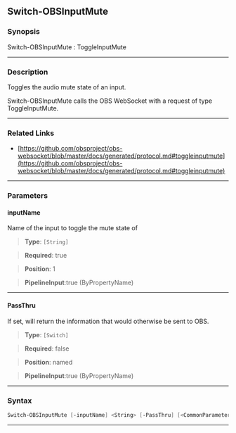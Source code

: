 Switch-OBSInputMute
-------------------
### Synopsis
Switch-OBSInputMute : ToggleInputMute

---
### Description

Toggles the audio mute state of an input.


Switch-OBSInputMute calls the OBS WebSocket with a request of type ToggleInputMute.

---
### Related Links
* [https://github.com/obsproject/obs-websocket/blob/master/docs/generated/protocol.md#toggleinputmute](https://github.com/obsproject/obs-websocket/blob/master/docs/generated/protocol.md#toggleinputmute)



---
### Parameters
#### **inputName**

Name of the input to toggle the mute state of



> **Type**: ```[String]```

> **Required**: true

> **Position**: 1

> **PipelineInput**:true (ByPropertyName)



---
#### **PassThru**

If set, will return the information that would otherwise be sent to OBS.



> **Type**: ```[Switch]```

> **Required**: false

> **Position**: named

> **PipelineInput**:true (ByPropertyName)



---
### Syntax
```PowerShell
Switch-OBSInputMute [-inputName] <String> [-PassThru] [<CommonParameters>]
```
---
